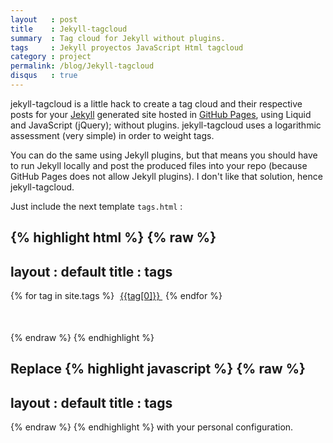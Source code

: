 ```yaml
---
layout   : post
title    : Jekyll-tagcloud
summary  : Tag cloud for Jekyll without plugins.
tags     : Jekyll proyectos JavaScript Html tagcloud
category : project
permalink: /blog/Jekyll-tagcloud
disqus   : true
---
```


jekyll-tagcloud is a little hack to create a tag cloud and their respective
posts for your [Jekyll] generated site hosted in [GitHub Pages], using Liquid
and JavaScript (jQuery); without plugins.
jekyll-tagcloud uses a logarithmic assessment (very simple) in order to weight tags.

You can do the same using Jekyll plugins, but that means
you should have to run Jekyll locally and post the produced files into your repo
(because GitHub Pages does not allow Jekyll plugins). I don't like that solution,
hence jekyll-tagcloud.

Just include the next template `tags.html` :

{% highlight html %}
{% raw %}
---
layout : default
title  : tags
---
<div class="tag-cloud">
  {% for tag in site.tags %}
    <a href="#posts-tag"
      id="{{ forloop.index }}" class="__tag" style="margin: 5px">{{tag[0]}}
    </a>
    <ul id="list_{{ forloop.index }}" style="display:none;">
      {% for post in tag[1] %}
        <li><a href="{{ post.url }}">{{ post.title }}</a></li>
      {% endfor %}
    </ul>
  {% endfor %}
</div>

<div id="posts-tags" class="post-list" style="margin: 50px;"></div>

<script type="text/javascript">
  $(function() {
    var minFont = 15.0,
        maxFont = 40.0,
        diffFont = maxFont - minFont,
        size = 0;

    {% assign max = 1.0 %}
    {% for tag in site.tags %}
      {% if tag[1].size > max %}
        {% assign max = tag[1].size %}
      {% endif %}
    {% endfor %}

    {% for tag in site.tags %}
      size = (Math.log({{ tag[1].size }}) / Math.log({{ max }})) * diffFont
             + minFont;
      $("#{{ forloop.index }}").css("font-size", size + "px");
    {% endfor %}

    $('.tag-cloud a[class^="__tag"]').click(function() {
      $('.post-list').empty();
      $('#list_' + $(this).attr('id')).each(function() {
         $('.post-list').append('<ul>' + $(this).html() + '</ul>');
      });
    });
  });
</script>
{% endraw %}
{% endhighlight %}

Replace
{% highlight javascript %}
{% raw %}
---
layout : default
title  : tags
---
{% endraw %}
{% endhighlight %}
with your personal configuration.


[Jekyll]: https://github.com/mojombo/jekyll
[GitHub Pages]: http://pages.github.com/
